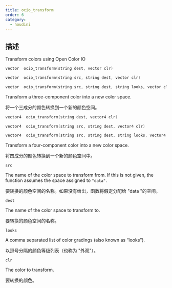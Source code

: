 ```yaml
---
title: ocio_transform
order: 6
category:
  - houdini
---
```

    
## 描述

Transform colors using Open Color IO

```c
vector  ocio_transform(string dest, vector clr)
```

```c
vector  ocio_transform(string src, string dest, vector clr)
```

```c
vector  ocio_transform(string src, string dest, string looks, vector clr)
```

Transform a three-component color into a new color space.

将一个三成分的颜色转换到一个新的颜色空间。

```c
vector4  ocio_transform(string dest, vector4 clr)
```

```c
vector4  ocio_transform(string src, string dest, vector4 clr)
```

```c
vector4  ocio_transform(string src, string dest, string looks, vector4 clr)
```

Transform a four-component color into a new color space.

将四成分的颜色转换到一个新的颜色空间中。

`src`

The name of the color space to transform from. If this is not given, the
function assumes the space assigned to `"data"`.

要转换的颜色空间的名称。如果没有给出，函数将假定分配给 "data "的空间。

`dest`

The name of the color space to transform to.

要转换的颜色空间的名称。

`looks`

A comma separated list of color gradings (also known as “looks”).

以逗号分隔的颜色等级列表（也称为 "外观"）。

`clr`

The color to transform.

要转换的颜色。
